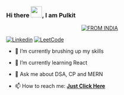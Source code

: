 ### Hi there <img src="https://raw.githubusercontent.com/MartinHeinz/MartinHeinz/master/wave.gif" width="30px">, I am Pulkit

<p align="center">
<a href="#"><img title="FROM INDIA" src="https://img.shields.io/badge/FROM-INDIA-green?colorA=%23FF9933&colorB=%23138808&style=for-the-badge"></a>
</p>



<!-- **Dheeraj13042002/Dheeraj13042002** is a ✨ _special_ ✨ repository because its `README.md` (this file) appears on your GitHub profile. -->

[![Linkedin](https://img.shields.io/badge/Dheeraj-black?style=flat&logo=Linkedin&logoColor=blue&link=https://www.linkedin.com/in/pulkit-upadhyay-6406bb178/)](https://www.linkedin.com/in/pulkit-upadhyay-6406bb178/)
[![LeetCode](https://img.shields.io/badge/dynamic/json?style=plastic&labelColor=black&color=%23ffa116&label=Solved&query=solvedOverTotal&url=https%3A%2F%2Fleetcode-badge.vercel.app%2Fapi%2Fusers%2Fpulkitupadhyay16&logo=leetcode&logoColor=yellow)](https://leetcode.com/pulkitupadhyay16/)



<!-- Here are some ideas to get you started: -->

- 🔭 I’m currently brushing up my skills

- 🌱 I’m currently learning React

- 💬 Ask me about DSA, CP and MERN 

- 📫 How to reach me:  <a href="mailto:pulkitu71@gmail.com"><b>Just Click Here</b></a>

